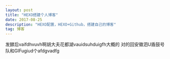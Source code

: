```yaml
---
layout: post
title: "HEXO搭建个人博客"
date: 2017-08-25 
description: "HEXO配置，HEXO+Github，搭建自己的博客"
tag: 博客 
---  
```




发酵后vaifdhvuvh啊胡大夫花都湖vauidsuhduigfh大概的 对的回安徽泗U盾鼓号队和GIFugiud个afdgvadfg
